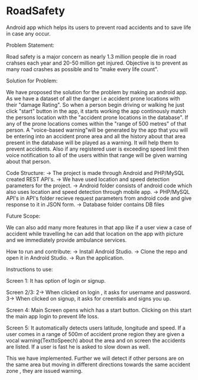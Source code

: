 # RoadSafety
Android app which helps its users to prevent road accidents and to save life in case any occur. 

Problem Statement:

  Road safety is a major concern as nearly 1.3 million people die in road crahses each year and 20-50 million get injured.
  Objective is to prevent as many road crashes as possible and to "make every life count". 

Solution for Problem:

We have proposed the solution for the problem by making an android app. As we have a dataset of all the danger i.e accident prone locations with their "damage Rating". So when a person begin driving or walking he just click "start" button in the app, it starts working the app continously match the persons location with the "accident prone locations in the database". If any of the prone locations comes within the "range of 500 metres" of that person. A "voice-based warning"will be generated by the app that you will be entering into an accident prone area and all the history about that area present in the database will be played as a warning. It will help them to prevent accidents. 
Also if any registered user is exceeding speed limit then voice notification to all of the users within that range will be given warning about that person. 

Code Structure:
 -> The project is made through Android and PHP/MySQL created REST API's.
 -> We have used location and speed detection parameters for the project.
 -> Android folder consists of android code which also uses location and speed detection through mobile app.
 -> PHP/MySQL API's in API's folder recieve request parameters from android code and give response to it in JSON form.
 -> Database folder contains DB files
 
 Future Scope:
 
 We can also add many more features in that app like if a user view a case of accident while travelling he can add that location on the app with picture and we immediately provide ambulance services.

How to run and contribute:
	-> Install Android Studio.
	-> Clone the repo and open it in Android Studio.
	-> Run the application.

Instructions to use:

Screen 1: It has option of login or signup.

Screen 2/3:
2-> When clicked on login , it asks for username and password.
3-> When clicked on signup, it asks for creentials and signs you up.

Screen 4:
Main Screen opens which has a start button.
Clicking on this start the main app login to prevent life loss.

Screen 5:
It automatically detects users latitude, longitude and speed. 
If a user comes in a range of 500m of accident prone region they are given a vocal warning(TexttoSpeech) about the area and on screen the accidents are listed.
If a user is fast he is asked to slow down as well.

This we have implemented. Further we will detect if other persons are on the same area but  moving in different directions towards the same accident zone , they are issued warning.


	